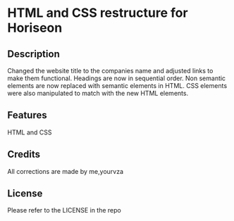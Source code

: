 # HTML and CSS restructure for Horiseon

## Description

Changed the website title to the companies name and adjusted links to make them functional. Headings are now in sequential order. Non semantic elements are now replaced with semantic elements in HTML. CSS elements were also manipulated to match with the new HTML elements.


## Features
HTML and CSS 


## Credits

All corrections are made by me,yourvza

## License

Please refer to the LICENSE in the repo
